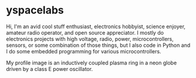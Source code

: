 # yspacelabs

Hi,
I'm an avid cool stuff enthusiast, electronics hobbyist, science enjoyer, amateur radio operator, and open source appreciator. I mostly do electronics projects with high voltage, radio, power, microcontrollers, sensors, or some combination of those things, but I also code in Python and I do some embedded programming for various microcontrollers. 

My profile image is an inductively coupled plasma ring in a neon globe driven by a class E power oscillator.


